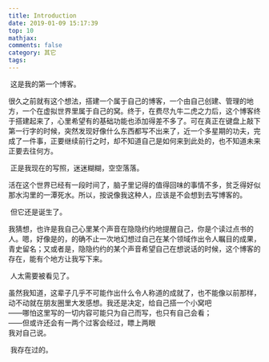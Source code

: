 ```yaml
---
title: Introduction
date: 2019-01-09 15:17:39
top: 10
mathjax:
comments: false
category: 其它
tags:
---
```


​	这是我的第一个博客。  

<!-- more -->

​	很久之前就有这个想法，搭建一个属于自己的博客，一个由自己创建、管理的地方，一个在虚拟世界里属于自己的窝。终于，在费尽九牛二虎之力后，这个博客终于搭建起来了，心里希望有的基础功能也添加得差不多了。可在真正在键盘上敲下第一行字的时候，突然发现好像什么东西都写不出来了，近一个多星期的功夫，完成了一件事，正要继续前行之时，却不知道自己是如何来到此处的，也不知道未来正要去往何方。

​	正是我现在的写照，迷迷糊糊，空空落落。

​	活在这个世界已经有一段时间了，脑子里记得的值得回味的事情不多，贫乏得好似那水沟里的一潭死水。所以，按说像我这种人，应该是不会想到去写博客的。

​	但它还是诞生了。

​	我猜想，也许是我自己心里某个声音在隐隐约约地提醒自己，你是个读过点书的人。嗯，好像是的，的确不止一次地幻想过自己在某个领域作出令人瞩目的成果，青史留名；又或者是，隐隐约约的某个声音希望自己在想说话的时候，这个博客的存在，能有个地方让我写下来。

​	人太需要被看见了。

​	虽然我知道，这辈子几乎不可能作出什么令人称道的成就了，也不能像以前那样，动不动就在朋友圈里大发感想。我还是决定，给自己搭一个小窝吧  
​	——哪怕这里写的一切内容可能只为自己而写，也只有自己会看；  
​	——但或许还会有一两个过客会经过，瞟上两眼  
​	我对自己说。

​	我存在过的。

